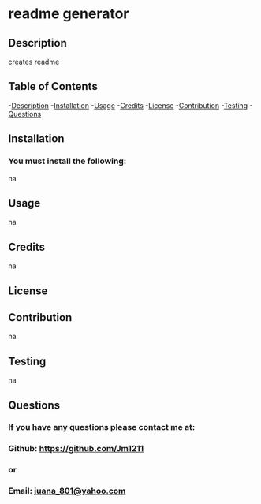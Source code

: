 # readme generator
 
 ## Description
 creates readme

## Table of Contents

-[Description](#description)
-[Installation](#installation)
-[Usage](#usage)
-[Credits](#credits)
-[License](#license)
-[Contribution](#contribution)
-[Testing](#tests)
-[Questions](#questions)

## Installation

### You must install the following:
 na

## Usage

na

## Credits

na

## License

 


## Contribution

na

## Testing

 na

## Questions

### If you have any questions please contact me at:
### Github: https://github.com/Jm1211
### or
### Email: juana_801@yahoo.com

